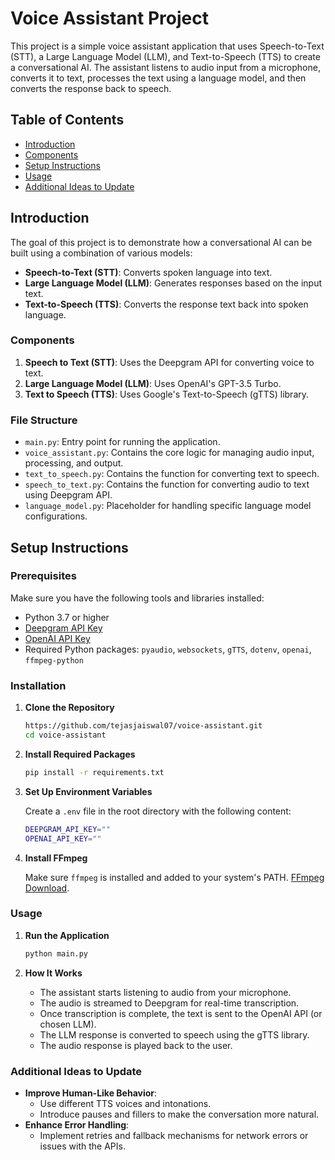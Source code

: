 # Voice Assistant Project

This project is a simple voice assistant application that uses Speech-to-Text (STT), a Large Language Model (LLM), and Text-to-Speech (TTS) to create a conversational AI. The assistant listens to audio input from a microphone, converts it to text, processes the text using a language model, and then converts the response back to speech.

## Table of Contents

- [Introduction](#introduction)
- [Components](#components)
- [Setup Instructions](#setup-instructions)
- [Usage](#usage)
- [Additional Ideas to Update](#additional-ideas)


## Introduction

The goal of this project is to demonstrate how a conversational AI can be built using a combination of various models:
- **Speech-to-Text (STT)**: Converts spoken language into text.
- **Large Language Model (LLM)**: Generates responses based on the input text.
- **Text-to-Speech (TTS)**: Converts the response text back into spoken language.

### Components

1. **Speech to Text (STT)**: Uses the Deepgram API for converting voice to text.
2. **Large Language Model (LLM)**: Uses OpenAI's GPT-3.5 Turbo.
3. **Text to Speech (TTS)**: Uses Google's Text-to-Speech (gTTS) library.

### File Structure

- `main.py`: Entry point for running the application.
- `voice_assistant.py`: Contains the core logic for managing audio input, processing, and output.
- `text_to_speech.py`: Contains the function for converting text to speech.
- `speech_to_text.py`: Contains the function for converting audio to text using Deepgram API.
- `language_model.py`: Placeholder for handling specific language model configurations.

## Setup Instructions

### Prerequisites

Make sure you have the following tools and libraries installed:

- Python 3.7 or higher
- [Deepgram API Key](https://deepgram.com)
- [OpenAI API Key](https://platform.openai.com/)
- Required Python packages: `pyaudio`, `websockets`, `gTTS`, `dotenv`, `openai`, `ffmpeg-python`

### Installation

1. **Clone the Repository**

   ```bash
   https://github.com/tejasjaiswal07/voice-assistant.git
   cd voice-assistant
   ```

2. **Install Required Packages**

   ```bash
   pip install -r requirements.txt
   ```

3. **Set Up Environment Variables**

   Create a `.env` file in the root directory with the following content:

   ```bash
   DEEPGRAM_API_KEY=""
   OPENAI_API_KEY=""
   ```

4. **Install FFmpeg**

   Make sure `ffmpeg` is installed and added to your system's PATH. [FFmpeg Download](https://ffmpeg.org/download.html).

### Usage

1. **Run the Application**

   ```bash
   python main.py
   ```

2. **How It Works**

   - The assistant starts listening to audio from your microphone.
   - The audio is streamed to Deepgram for real-time transcription.
   - Once transcription is complete, the text is sent to the OpenAI API (or chosen LLM).
   - The LLM response is converted to speech using the gTTS library.
   - The audio response is played back to the user.

### Additional Ideas to Update

- **Improve Human-Like Behavior**: 
  - Use different TTS voices and intonations.
  - Introduce pauses and fillers to make the conversation more natural.
- **Enhance Error Handling**: 
  - Implement retries and fallback mechanisms for network errors or issues with the APIs.


